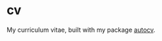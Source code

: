 # cv
My curriculum vitae, built with my package [autocv](https://bainmatt.github.io/autocv/index.html).
